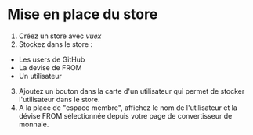# Mise en place du store

1. Créez un store avec *vuex*
2. Stockez dans le store :
- Les users de GitHub
- La devise de FROM
- Un utilisateur
3. Ajoutez un bouton dans la carte d'un utilisateur qui permet de stocker l'utilisateur dans le store.
4. A la place de "espace membre", affichez le nom de l'utilisateur et la dévise FROM sélectionnée depuis votre page de convertisseur de monnaie.